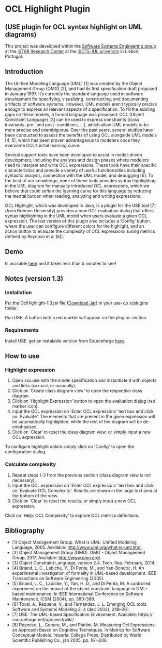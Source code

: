 # OCL Highlight Plugin
## (USE plugin for OCL syntax highlight on UML diagrams)
This project was developed within the [Software Systems Engineering group](https://ciencia.iscte-iul.pt/centres/istar-iul/groups/sse) at the [ISTAR Research Center](https://ciencia.iscte-iul.pt/centres/istar-iul) at the [ISCTE-IUL university](https://www.iscte-iul.pt/) in Lisbon, Portugal.

## Introduction
The Unified Modeling Language (UML) [1] was created by the Object Management Group (OMG) [2], and had its first specification draft proposed in January 1997. It’s currently the standard language used in software development for specifying, visualizing, constructing, and documenting artifacts of software systems. However, UML models aren’t typically precise enough to express all relevant aspects of a specification. To fill the existing gaps on these models, a formal language was proposed. OCL (Object Constraint Language) [3] can be used to express constraints (class invariants, pre- and post- conditions, ...), which allow UML models to be more precise and unambiguous. Over the past years, several studies have been conducted to assess the benefits of using OCL alongside UML models [4, 5], which has been proven advantageous to modelers once they overcome OCL’s initial learning curve.

Several support tools have been developed to assist in model-driven development, including the analysis and design phases where modelers need to interpret and write OCL expressions. These tools have their specific characteristics and provide a variety of useful functionalities including syntactic analysis, connection with the UML model, and debugging [6]. To the best of our knowledge, none of these tools provides syntax highlighting in the UML diagram for manually introduced OCL expressions, which we believe that could soften the learning curve for this language by reducing the mental burden when reading, analyzing and writing expressions.

OCL Highlight, which was developed in Java, is a plugin for the USE tool [7] (from Bremen University) provides a new OCL evaluation dialog that offers syntax highlighting in the
UML model when users evaluate a given OCL expression. The last version of this plugin also includes a ‘Config’ button, where the user can configure different colors for the highlight, and an action button to evaluate the complexity of OCL expressions (using metrics defined by Reynoso et al [8]).

## Demo
Is available <a href="https://youtu.be/ZVBQ7O5BFi8">here</a> and it takes less than 5 minutes to see!

## Notes (version 1.3)
### Installation
Put the OclHighlight-1.3.jar file (<a href="OclHighlight-1.3.jar">Download Jar</a>) in your use-x.x.x/plugins folder.

Run USE. A button with a red marker will appear on the plugins section.

### Requirements
Install USE: get an instalable version from Sourceforge <a href="https://sourceforge.net/projects/useocl/">here</a>.

## How to use

### Highlight expression
1. Open xxx.use with the model specification and instantiate it with objects and links (xxx.soil, or manually).
2. Click on 'Create class diagram view' to open the respective class diagram.  
3. Click on 'Highlight Expression' button to open the evaluation dialog (red marker icon). 
4. Input the OCL expression on 'Enter OCL expression:' text box and click on 'Evaluate'. The elements that are present in the given expression will be automatically highlighted, while the rest of the diagram will be de-emphasized.
5. Click on 'Clear' to reset the class diagram view, or simply input a new OCL expression.

To configure highlight colors simply click on 'Config' to open the configuration dialog.

### Calculate complexity
1. Repeat steps 1-3 from the previous section (class diagram view is not necessary).
2. Input the OCL expression on 'Enter OCL expression:' text box and click on 'Evaluate OCL Complexity'. Results are shown in the large text area at the bottom of the view.
5. Click on 'Clear' to reset the results, or simply input a new OCL expression.

Click on 'Help: OCL Complexity' to explore OCL metrics definitions.

## Bibliography
* [1] Object Management Group. What is UML: Unified Modeling Language, 2005. Available: http://www.uml.org/what-is-uml.html.
* [2] Object Management Group (OMG). OMG - Object Management
Group, 2017. Available: http://www.omg.org/.
* [3] Object Constraint Language, version 2.4. Tech. Rep. February, 2014.
* [4] Briand, L. C., Labiche, Y., Di Penta, M., and Yan-Bondoc, H. An experimental investigation of formality in UML-based development. IEEE Transactions on Software Engineering (2005).
* [5] Briand, L. C., Labiche, Y., Yan, H. D., and Di Penta, M. A controlled experiment on the impact of the object constraint language in UML-based maintenance. In IEEE International Conference on Software Maintenance, ICSM (2004), pp. 380–389.
* [6] Toval, A., Requena, V., and Fernández, J. L. Emerging OCL tools. Software and Systems Modeling 2, 4 (dec 2003), 248–261.
* [7] USE: The UML-based Specification Environment. Available: https:// sourceforge.net/p/useocl/wiki/.
* [8] Reynoso, L., Genero, M., and Piattini, M. Measuring Ocl Expressions: an Approach Based on Cognitive Techniques. In Metrics for Software Conceptual Models. Imperial College Press, Distributed by World Scientific Publishing Co., jan 2005, pp. 161–206.
